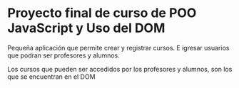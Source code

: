 # Proyecto final de curso de POO JavaScript y Uso del DOM

Pequeña aplicación que permite crear y registrar cursos.
E igresar usuarios que podran ser profesores y alumnos.

Los cursos que pueden ser accedidos por los profesores y alumnos, son los que
se encuentran en el DOM
